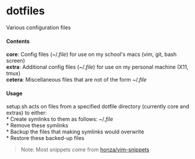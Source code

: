 dotfiles
========

Various configuration files

#### Contents ####

**core**: Config files (~/.*file*) for use on my school's macs (vim, git, bash screen)  
**extra**: Additional config files (~/.*file*) for use on my personal machine (X11, tmux)  
**cetera**: Miscellaneous files that are not of the form ~/.*file*  

#### Usage ####

setup.sh acts on files from a specified dotfile directory (currently core and extras) to either:  
    * Create symlinks to them as follows: ~/.*file*  
    * Remove these symlinks  
    * Backup the files that making symlinks would overwrite  
    * Restore these backed-up files  

> Note: Most snippets come from [honza/vim-snippets](https://www.github.com/honza/vim-snippets)
